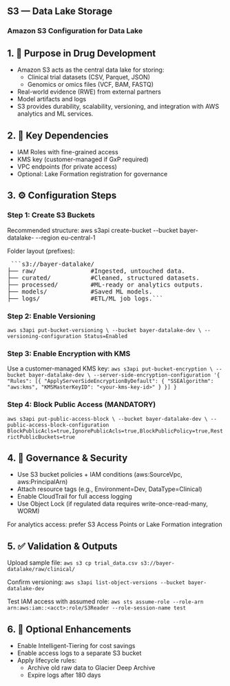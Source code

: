 ## S3 — Data Lake Storage
### Amazon S3 Configuration for Data Lake

## 1. 🎯 Purpose in Drug Development
- Amazon S3 acts as the central data lake for storing:
  - Clinical trial datasets (CSV, Parquet, JSON)
  - Genomics or omics files (VCF, BAM, FASTQ)
- Real-world evidence (RWE) from external partners
- Model artifacts and logs
- S3 provides durability, scalability, versioning, and integration with AWS analytics and ML services.

## 2. 🔗 Key Dependencies
- IAM Roles with fine-grained access
- KMS key (customer-managed if GxP required)
- VPC endpoints (for private access)
- Optional: Lake Formation registration for governance

## 3. ⚙️ Configuration Steps
### Step 1: Create S3 Buckets
Recommended structure:
aws s3api create-bucket --bucket bayer-datalake-<env> --region eu-central-1

Folder layout (prefixes):
<pre> ```s3://bayer-datalake/
├── raw/               #Ingested, untouched data.
├── curated/           #Cleaned, structured datasets.
├── processed/         #ML-ready or analytics outputs.
├── models/            #Saved ML models.
├── logs/              #ETL/ML job logs.``` </pre>


### Step 2: Enable Versioning
`aws s3api put-bucket-versioning \
  --bucket bayer-datalake-dev \
  --versioning-configuration Status=Enabled`

### Step 3: Enable Encryption with KMS
Use a customer-managed KMS key:
`aws s3api put-bucket-encryption \
  --bucket bayer-datalake-dev \
  --server-side-encryption-configuration '{
    "Rules": [{
      "ApplyServerSideEncryptionByDefault": {
        "SSEAlgorithm": "aws:kms",
        "KMSMasterKeyID": "<your-kms-key-id>"
      }
    }]
  }`

### Step 4: Block Public Access (MANDATORY)

`aws s3api put-public-access-block \
  --bucket bayer-datalake-dev \
  --public-access-block-configuration BlockPublicAcls=true,IgnorePublicAcls=true,BlockPublicPolicy=true,RestrictPublicBuckets=true`

## 4. 🔐 Governance & Security
- Use S3 bucket policies + IAM conditions (aws:SourceVpc, aws:PrincipalArn)
- Attach resource tags (e.g., Environment=Dev, DataType=Clinical)
- Enable CloudTrail for full access logging
- Use Object Lock (if regulated data requires write-once-read-many, WORM)

For analytics access: prefer S3 Access Points or Lake Formation integration

## 5. ✅ Validation & Outputs
Upload sample file:
`aws s3 cp trial_data.csv s3://bayer-datalake/raw/clinical/`

Confirm versioning:
`aws s3api list-object-versions --bucket bayer-datalake-dev`

Test IAM access with assumed role:
`aws sts assume-role --role-arn arn:aws:iam::<acct>:role/S3Reader --role-session-name test`

## 6. 🌱 Optional Enhancements
- Enable Intelligent-Tiering for cost savings
- Enable access logs to a separate S3 bucket
- Apply lifecycle rules:
  - Archive old raw data to Glacier Deep Archive
  - Expire logs after 180 days
